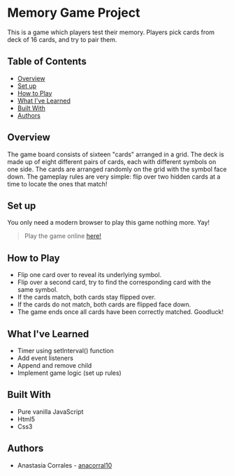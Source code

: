 # Memory Game Project
This is a game which players test their memory. Players pick cards from deck of 16 cards, and try to pair them.

## Table of Contents
* [Overview](#Overview)
* [Set up](#Setup) 
* [How to Play](#How-to-Play)
* [What I've Learned](#What-I've-Learned)
* [Built With](#Built-With)
* [Authors](#Authors)

## Overview
The game board consists of sixteen "cards" arranged in a grid. The deck is made up of eight different pairs of cards, each with different symbols on one side. The cards are arranged randomly on the grid with the symbol face down. The gameplay rules are very simple: flip over two hidden cards at a time to locate the ones that match!

## Set up 
You only need a modern browser to play this game nothing more. Yay! 
> Play the game online [here!](https://anacorral10.github.io/fend-project-memory-game-master)

## How to Play 
* Flip one card over to reveal its underlying symbol.
* Flip over a second card, try to find the corresponding card with the same symbol.
* If the cards match, both cards stay flipped over.
* If the cards do not match, both cards are flipped face down.
* The game ends once all cards have been correctly matched. Goodluck! 

## What I've Learned
* Timer using setInterval() function
* Add event listeners
* Append and remove child
* Implement game logic (set up rules)

## Built With
* Pure vanilla JavaScript
* Html5
* Css3

## Authors 
* Anastasia Corrales - [anacorral10](https://github.com/anacorral10/)





